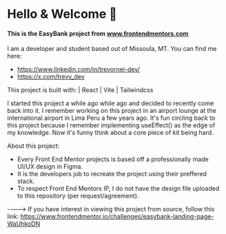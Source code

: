 # Hello & Welcome 👋

#### This is the EasyBank project from www.frontendmentors.com

I am a developer and student based out of Missoula, MT.
You can find me here:

- https://www.linkedin.com/in/trevornei-dev/
- https://x.com/trevv_dev

This project is built with:
| React
| Vite
| Tailwindcss

I started this project a while ago while ago and decided to recently come back into it. I remember working on this project in an airport lounge at the international airport in Lima Peru a few years ago. It's fun circling back to this project because I remember implementing useEffect() as the edge of my knowledge. Now it's funny think about a core piece of kit being hard.

About this project:

- Every Front End Mentor projects is based off a professionally made UI/UX design in Figma.
- It is the developers job to recreate the project using their preffered stack.
- To respect Front End Mentors IP, I do not have the design file uploaded to this repository (per request/agreement).

----> If you have interest in viewing this project from source, follow this link: https://www.frontendmentor.io/challenges/easybank-landing-page-WaUhkoDN
